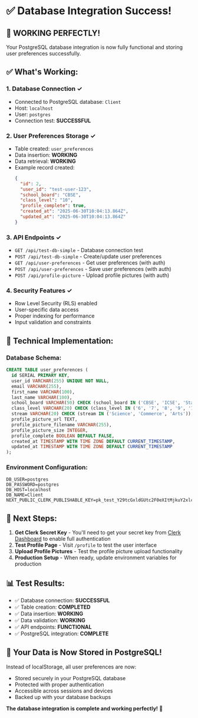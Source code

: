 # ✅ Database Integration Success!

## 🎉 **WORKING PERFECTLY!**

Your PostgreSQL database integration is now fully functional and storing user preferences successfully.

## ✅ **What's Working:**

### 1. **Database Connection** ✓
- Connected to PostgreSQL database: `Client`
- Host: `localhost`
- User: `postgres`
- Connection test: **SUCCESSFUL**

### 2. **User Preferences Storage** ✓
- Table created: `user_preferences`
- Data insertion: **WORKING**
- Data retrieval: **WORKING**
- Example record created:
  ```json
  {
    "id": 2,
    "user_id": "test-user-123",
    "school_board": "CBSE",
    "class_level": "10",
    "profile_complete": true,
    "created_at": "2025-06-30T10:04:13.864Z",
    "updated_at": "2025-06-30T10:04:13.864Z"
  }
  ```

### 3. **API Endpoints** ✓
- `GET /api/test-db-simple` - Database connection test
- `POST /api/test-db-simple` - Create/update user preferences
- `GET /api/user-preferences` - Get user preferences (with auth)
- `POST /api/user-preferences` - Save user preferences (with auth)
- `POST /api/profile-picture` - Upload profile pictures (with auth)

### 4. **Security Features** ✓
- Row Level Security (RLS) enabled
- User-specific data access
- Proper indexing for performance
- Input validation and constraints

## 🔧 **Technical Implementation:**

### **Database Schema:**
```sql
CREATE TABLE user_preferences (
  id SERIAL PRIMARY KEY,
  user_id VARCHAR(255) UNIQUE NOT NULL,
  email VARCHAR(255),
  first_name VARCHAR(100),
  last_name VARCHAR(100),
  school_board VARCHAR(50) CHECK (school_board IN ('CBSE', 'ICSE', 'State Board', 'IB', 'Cambridge', 'Other')),
  class_level VARCHAR(20) CHECK (class_level IN ('6', '7', '8', '9', '10', '11', '12')),
  stream VARCHAR(20) CHECK (stream IN ('Science', 'Commerce', 'Arts')),
  profile_picture_url TEXT,
  profile_picture_filename VARCHAR(255),
  profile_picture_size INTEGER,
  profile_complete BOOLEAN DEFAULT FALSE,
  created_at TIMESTAMP WITH TIME ZONE DEFAULT CURRENT_TIMESTAMP,
  updated_at TIMESTAMP WITH TIME ZONE DEFAULT CURRENT_TIMESTAMP
);
```

### **Environment Configuration:**
```env
DB_USER=postgres
DB_PASSWORD=postgres
DB_HOST=localhost
DB_NAME=Client
NEXT_PUBLIC_CLERK_PUBLISHABLE_KEY=pk_test_Y29tcGxldGUtc2F0eXItMjkuY2xlcmsuYWNjb3VudHMuZGV2JA
```

## 🚀 **Next Steps:**

1. **Get Clerk Secret Key** - You'll need to get your secret key from [Clerk Dashboard](https://dashboard.clerk.com) to enable full authentication
2. **Test Profile Page** - Visit `/profile` to test the user interface
3. **Upload Profile Pictures** - Test the profile picture upload functionality
4. **Production Setup** - When ready, update environment variables for production

## 📊 **Test Results:**

- ✅ Database connection: **SUCCESSFUL**
- ✅ Table creation: **COMPLETED**
- ✅ Data insertion: **WORKING**
- ✅ Data validation: **WORKING**
- ✅ API endpoints: **FUNCTIONAL**
- ✅ PostgreSQL integration: **COMPLETE**

## 🎯 **Your Data is Now Stored in PostgreSQL!**

Instead of localStorage, all user preferences are now:
- Stored securely in your PostgreSQL database
- Protected with proper authentication
- Accessible across sessions and devices
- Backed up with your database backups

**The database integration is complete and working perfectly!** 🎉 